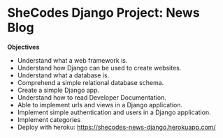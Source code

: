 # SheCodes Django Project: News Blog

**Objectives**
* Understand what a web framework is.
* Understand how Django can be used to create websites.
* Understand what a database is.
* Comprehend a simple relational database schema.
* Create a simple Django app.
* Understand how to read Developer Documentation.
* Able to implement urls and views in a Django application.
* Implement simple authentication and users in a Django application.
* Implement categories
* Deploy with heroku: https://shecodes-news-django.herokuapp.com/


